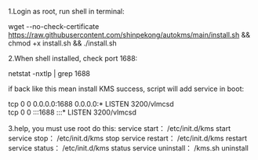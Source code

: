 1.Login as root, run shell in terminal:

wget --no-check-certificate https://raw.githubusercontent.com/shinpekong/autokms/main/install.sh && chmod +x install.sh && ./install.sh

2.When shell installed, check port 1688:

netstat -nxtlp | grep 1688

if back like this mean install KMS success, script will add service in boot:

tcp        0      0 0.0.0.0:1688                0.0.0.0:*                   LISTEN      3200/vlmcsd         
tcp        0      0 :::1688                     :::*                        LISTEN      3200/vlmcsd 

3.help, you must use root do this:
service start：
/etc/init.d/kms start
service stop：
/etc/init.d/kms stop
service restart：
/etc/init.d/kms restart
service status：
/etc/init.d/kms status
service uninstall：
/kms.sh uninstall 
